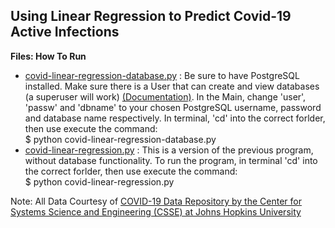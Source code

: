 ## __Using Linear Regression to Predict Covid-19 Active Infections__

__Files: How To Run__<br>
- [covid-linear-regression-database.py](google.com) : Be sure to have PostgreSQL installed. Make sure there is a User that can create and view databases (a superuser will work) [(Documentation)](https://www.postgresql.org/docs/current/app-createuser.html). In the Main, change 'user', 'passw' and 'dbname' to your chosen PostgreSQL username, password and database name respectively. In terminal, 'cd' into the correct forlder, then use execute the command:<br>
		$ python covid-linear-regression-database.py<br>
- [covid-linear-regression.py](https://github.com/gartenb/covid-linear-regression/blob/master/covid-linear-regression.py) : This is a version of the previous program, without database functionality. To run the program, in terminal 'cd' into the correct forlder, then use execute the command:<br>
		$ python covid-linear-regression.py<br>

Note: All Data Courtesy of [COVID-19 Data Repository by the Center for Systems Science and Engineering (CSSE) at Johns Hopkins University](https://github.com/CSSEGISandData/COVID-19)
